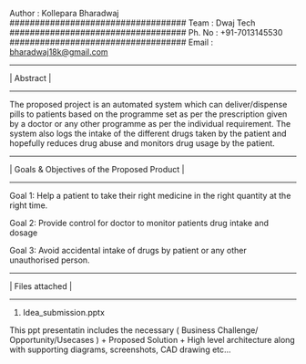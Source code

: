 Author  : Kollepara Bharadwaj
###################################
Team    : Dwaj Tech
###################################
Ph. No  : +91-7013145530
###################################
Email   : bharadwaj18k@gmail.com

************
| Abstract |
************
The proposed project is an automated system which can deliver/dispense pills to patients based on the programme set as per the prescription given by a 
doctor or any other programme as per the individual requirement. The system also logs the intake of the different drugs taken by the patient and hopefully 
reduces drug abuse and monitors drug usage by the patient.

**********************************************
| Goals & Objectives of the Proposed Product |
**********************************************

Goal 1:
Help a patient to take their right medicine in the right quantity at the right time.

Goal 2:
Provide control for doctor to monitor patients drug intake and dosage

Goal 3:
Avoid accidental intake of drugs by patient or any other unauthorised person.

******************
| Files attached |
******************
1. Idea_submission.pptx

This ppt presentatin includes the necessary ( Business Challenge/ Opportunity/Usecases ) + Proposed Solution + High level architecture
along with supporting diagrams, screenshots, CAD drawing etc...
